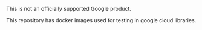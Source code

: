 This is not an officially supported Google product.

This repository has docker images used for testing in google cloud libraries.
